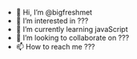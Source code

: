 - 👋 Hi, I’m @bigfreshmet
- 👀 I’m interested in ???
- 🌱 I’m currently learning javaScript
- 💞️ I’m looking to collaborate on ???
- 📫 How to reach me ???

<!---
bigfreshmet/bigfreshmet is a ✨ special ✨ repository because its `README.md` (this file) appears on your GitHub profile.
You can click the Preview link to take a look at your changes.
--->
